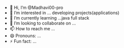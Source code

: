 - 👋 Hi, I’m @Madhavi00-pro
- 👀 I’m interested in ... developing projects(applications)
- 🌱 I’m currently learning ...java full stack
- 💞️ I’m looking to collaborate on ...
- 📫 How to reach me ...
- 😄 Pronouns: ...
- ⚡ Fun fact: ...

<!---
Madhavi00-pro/Madhavi00-pro is a ✨ special ✨ repository because its `README.md` (this file) appears on your GitHub profile.
You can click the Preview link to take a look at your changes.
--->
